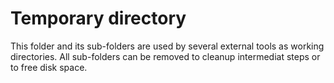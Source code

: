 # Temporary directory

This folder and its sub-folders are used by several external tools as working
directories. All sub-folders can be removed to cleanup intermediat steps or to
free disk space.
